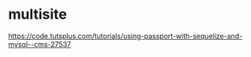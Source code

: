 # multisite

https://code.tutsplus.com/tutorials/using-passport-with-sequelize-and-mysql--cms-27537
